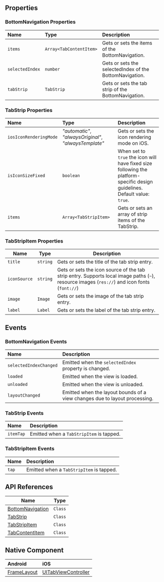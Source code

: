 ## Properties

### BottomNavigation Properties

| Name      | Type     | Description    |
|:----------|:---------|:---------------|
| `items`   | `Array<TabContentItem>` |  Gets or sets the items of the BottomNavigation. |
| `selectedIndex` | `number` | Gets or sets the selectedIndex of the BottomNavigation. |
| `tabStrip`| `TabStrip` | Gets or sets the tab strip of the BottomNavigation. |

### TabStrip Properties

| Name     | Type     | Description    |
|:---------|:---------|:---------------|
| `iosIconRenderingMode`   | _"automatic"_, _"alwaysOriginal"_, _"alwaysTemplate"_ | Gets or sets the icon rendering mode on iOS. |
| `isIconSizeFixed` | `boolean` | When set to `true` the icon will have fixed size following the platform-specific design guidelines. Default value: `true`. |
| `items`   | `Array<TabStripItem>` |  Gets or sets an array of strip items of the TabStrip. |

### TabStripItem Properties

| Name      | Type     | Description                                    |
|-----------|----------|------------------------------------------------|
| `title`   | `string` | Gets or sets the title of the tab strip entry. |
| `iconSource` | `string` | Gets or sets the icon source of the tab strip entry. Supports local image paths (`~`), resource images (`res://`) and icon fonts (`font://`) |
| `image`   | `Image` | Gets or sets the image of the tab strip entry.  |
| `label`   | `Label` | Gets or sets the label of the tab strip entry.  |

## Events

### BottomNavigation Events

| Name                   | Description                                           |
|:-----------------------|:------------------------------------------------------|
| `selectedIndexChanged` | Emitted when the `selectedIndex` property is changed. |
| `loaded`               | Emitted when the view is loaded.                      |
| `unloaded`             | Emitted when the view is unloaded.                    |
| `layoutChanged`        | Emitted when the layout bounds of a view changes due to layout processing. |

### TabStrip Events

| Name                   | Description                 |
|:-----------------------|:----------------------------|
| `itemTap` | Emitted when a `TabStripItem` is tapped. |

### TabStripItem Events

| Name                   | Description             |
|:-----------------------|:------------------------|
| `tap` | Emitted when a `TabStripItem` is tapped. |

## API References

| Name     | Type    |
|----------|---------|
| [BottomNavigation](https://docs.nativescript.org/api-reference/classes/_ui_tab_navigation_bottom_navigation_.bottomnavigation) | `Class` |
| [TabStrip](https://docs.nativescript.org/api-reference/classes/_ui_tab_navigation_tab_strip_.tabstrip) | `Class` |
| [TabStripItem](https://docs.nativescript.org/api-reference/classes/_ui_tab_navigation_tab_strip_item_.tabstripitem) | `Class` |
| [TabContentItem](https://docs.nativescript.org/api-reference/classes/_ui_tab_navigation_tab_content_item_.tabcontentitem) | `Class` |

## Native Component

| Android               | iOS      |
|:----------------------|:---------|
| [FrameLayout](https://developer.android.com/reference/android/widget/FrameLayout) | [UITabViewController](https://developer.apple.com/documentation/uikit/uitabbarcontroller?language=objc) |
